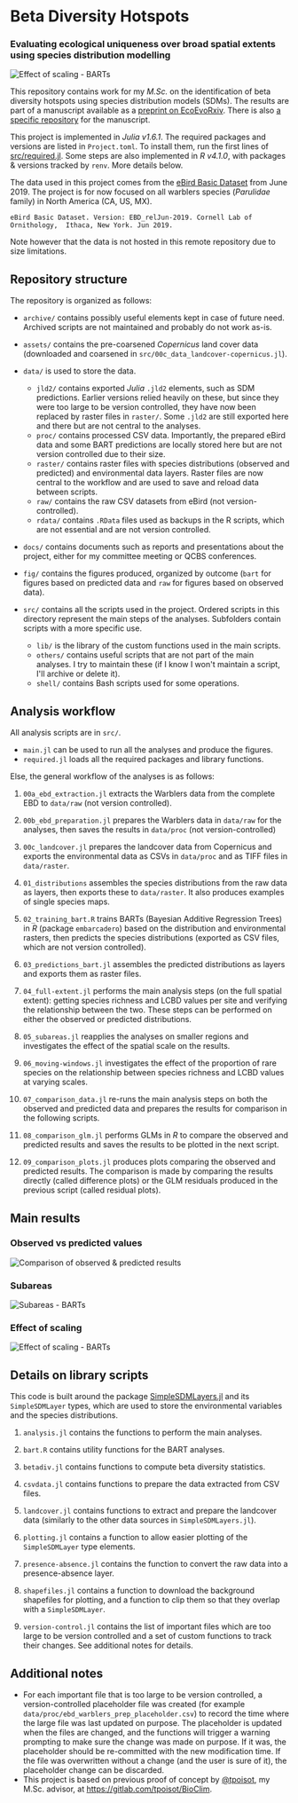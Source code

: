 # Beta Diversity Hotspots

### Evaluating ecological uniqueness over broad spatial extents using species distribution modelling

![Effect of scaling - BARTs][bart_scaling]

[bart_scaling]: fig/bart//05_bart_scaling.gif

This repository contains work for my *M.Sc.* on the identification of beta diversity hotspots using species distribution models (SDMs). The results are part of a manuscript available as a [preprint on EcoEvoRxiv](https://ecoevorxiv.org/tvmyg). There is also [a specific repository](https://github.com/gabrieldansereau/ms_betadiversity_hotspots) for the manuscript.

This project is implemented in _Julia v1.6.1_. The required packages and versions are listed in `Project.toml`. To install them, run the first lines of [src/required.jl](./src/required.jl). Some steps are also implemented in _R v4.1.0_, with packages & versions tracked by `renv`. More details below. 

The data used in this project comes from the [eBird Basic Dataset](https://ebird.org/science/use-ebird-data/download-ebird-data-products) from June 2019. The project is for now focused on all warblers species (*Parulidae* family) in North America (CA, US, MX).

    eBird Basic Dataset. Version: EBD_relJun-2019. Cornell Lab of Ornithology,  Ithaca, New York. Jun 2019.

Note however that the data is not hosted in this remote repository due to size limitations.

## Repository structure

The repository is organized as follows:

- `archive/` contains possibly useful elements kept in case of future need. Archived scripts are not maintained and probably do not work as-is.

- `assets/` contains the pre-coarsened *Copernicus* land cover data (downloaded and coarsened in `src/00c_data_landcover-copernicus.jl`).

- `data/` is used to store the data.
  - `jld2/` contains exported *Julia* `.jld2` elements, such as SDM predictions. Earlier versions relied heavily on these, but since they were too large to be version controlled, they have now been replaced by raster files in `raster/`. Some `.jld2` are still exported here and there but are not central to the analyses.
  - `proc/` contains processed CSV data. Importantly, the prepared eBird data and some BART predictions are locally stored here but are not version controlled due to their size.
  - `raster/` contains raster files with species distributions (observed and predicted) and environmental data layers. Raster files are now central to the workflow and are used to save and reload data between scripts.
  - `raw/` contains the raw CSV datasets from eBird (not version-controlled).
  - `rdata/` contains `.RData` files used as backups in the R scripts, which are not essential and are not version controlled.

- `docs/` contains documents such as reports and presentations about the project, either for my committee meeting or QCBS conferences.

- `fig/` contains the figures produced, organized by outcome (`bart` for figures based on predicted data and `raw` for figures based on observed data).

- `src/` contains all the scripts used in the project. Ordered scripts in this directory represent the main steps of the analyses. Subfolders contain scripts with a more specific use.
  - `lib/` is the library of the custom functions used in the main scripts.
  - `others/` contains useful scripts that are not part of the main analyses. I try to maintain these (if I know I won't maintain a script, I'll archive or delete it).
  - `shell/` contains Bash scripts used for some operations.

## Analysis workflow

All analysis scripts are in `src/`.

- `main.jl` can be used to run all the analyses and produce the figures.
- `required.jl` loads all the required packages and library functions.

Else, the general workflow of the analyses is as follows:

1. `00a_ebd_extraction.jl` extracts the Warblers data from the complete EBD to `data/raw` (not version controlled).

1. `00b_ebd_preparation.jl` prepares the Warblers data in `data/raw` for the analyses, then saves the results in `data/proc` (not version-controlled)

1. `00c_landcover.jl` prepares the landcover data from Copernicus and exports the environmental data as CSVs in `data/proc` and as TIFF files in `data/raster`.

1. `01_distributions` assembles the species distributions from the raw data as layers, then exports these to `data/raster`. It also produces examples of single species maps.

1. `02_training_bart.R` trains BARTs (Bayesian Additive Regression Trees) in _R_ (package `embarcadero`) based on the distribution and environmental rasters, then predicts the species distributions (exported as CSV files, which are not version controlled).

1. `03_predictions_bart.jl` assembles the predicted distributions as layers and exports them as raster files.

1. `04_full-extent.jl` performs the main analysis steps (on the full spatial extent): getting species richness and LCBD values per site and verifying the relationship between the two. These steps can be performed on either the observed or predicted distributions.

1. `05_subareas.jl`  reapplies the analyses on smaller regions and investigates the effect of the spatial scale on the results.

1. `06_moving-windows.jl` investigates the effect of the proportion of rare species on the relationship between species richness and LCBD values at varying scales.

1. `07_comparison_data.jl` re-runs the main analysis steps on both the observed and predicted data and prepares the results for comparison in the following scripts.

1. `08_comparison_glm.jl` performs GLMs in _R_ to compare the observed and predicted results and saves the results to be plotted in the next script.

1. `09_comparison_plots.jl` produces plots comparing the observed and predicted results. The comparison is made by comparing the results directly (called difference plots) or the GLM residuals produced in the previous script (called residual plots).

## Main results

### Observed vs predicted values

![Comparison of observed & predicted results][comparison_results]

[comparison_results]: fig/bart/09_bart_combined.png

### Subareas

![Subareas - BARTs][bart_subareas]

[bart_subareas]: fig/bart/05_bart_subareas.png

### Effect of scaling

![Effect of scaling - BARTs][bart_scaling]

[bart_scaling]: fig/bart//05_bart_scaling.gif

## Details on library scripts

This code is built around the package [SimpleSDMLayers.jl](https://github.com/EcoJulia/SimpleSDMLayers.jl) and its `SimpleSDMLayer` types, which are used to store the environmental variables and the species distributions.

1. `analysis.jl` contains the functions to perform the main analyses.

1. `bart.R` contains utility functions for the BART analyses.

1. `betadiv.jl` contains functions to compute beta diversity statistics.

1. `csvdata.jl` contains functions to prepare the data extracted from CSV files.

1. `landcover.jl` contains functions to extract and prepare the landcover data (similarly to the other data sources in `SimpleSDMLayers.jl`).

1. `plotting.jl` contains a function to allow easier plotting of the `SimpleSDMLayer` type elements.

1. `presence-absence.jl` contains the function to convert the raw data into a presence-absence layer.

1. `shapefiles.jl` contains a function to download the background shapefiles for plotting, and a function to clip them so that they overlap with a `SimpleSDMLayer`.

2. `version-control.jl` contains the list of important files which are too large to be version controlled and a set of custom functions to track their changes. See additional notes for details.

## Additional notes

- For each important file that is too large to be version controlled, a version-controlled placeholder file was created (for example `data/proc/ebd_warblers_prep_placeholder.csv`) to record the time where the large file was last updated on purpose. The placeholder is updated when the files are changed, and the functions will trigger a warning prompting to make sure the change was made on purpose. If it was, the placeholder should be re-committed with the new modification time. If the file was overwritten without a change (and the user is sure of it), the placeholder change can be discarded.
- This project is based on previous proof of concept by [@tpoisot](https://github.com/tpoisot), my M.Sc. advisor, at <https://gitlab.com/tpoisot/BioClim>.
